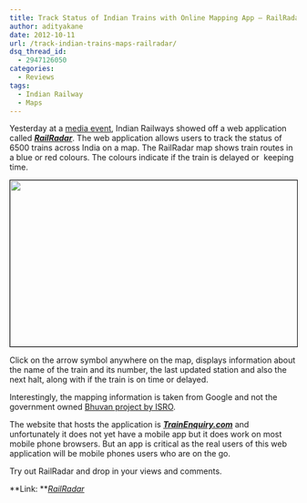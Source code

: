 ```yaml
---
title: Track Status of Indian Trains with Online Mapping App – RailRadar
author: adityakane
date: 2012-10-11
url: /track-indian-trains-maps-railradar/
dsq_thread_id:
  - 2947126050
categories:
  - Reviews
tags:
  - Indian Railway
  - Maps
---
```

Yesterday at a <a href="https://twitter.com/medianama/status/256297153700442112" onclick="_gaq.push(['_trackEvent', 'outbound-article', 'https://twitter.com/medianama/status/256297153700442112', 'media event']);" >media event</a>, Indian Railways showed off a web application called <a href="http://railradar.trainenquiry.com/" onclick="_gaq.push(['_trackEvent', 'outbound-article', 'http://railradar.trainenquiry.com/', 'RailRadar']);" ><strong><em>RailRadar</em></strong></a>. The web application allows users to track the status of 6500 trains across India on a map. The RailRadar map shows train routes in a blue or red colours. The colours indicate if the train is delayed or  keeping time.

[<img class="alignnone  wp-image-67054" style="border: 1px solid black;" title="RailRadar - Track Indian Trains" src="http://cdn.devilsworkshop.org/files/2012/10/RailRadar.png" alt="" width="560" height="292" />][1]

Click on the arrow symbol anywhere on the map, displays information about the name of the train and its number, the last updated station and also the next halt, along with if the train is on time or delayed.

Interestingly, the mapping information is taken from Google and not the government owned [Bhuvan project by ISRO][2].

The website that hosts the application is <a href="http://TrainEnquiry.com" onclick="_gaq.push(['_trackEvent', 'outbound-article', 'http://TrainEnquiry.com', 'TrainEnquiry.com']);" ><strong><em>TrainEnquiry.com</em></strong></a> and unfortunately it does not yet have a mobile app but it does work on most mobile phone browsers. But an app is critical as the real users of this web application will be mobile phones users who are on the go.

Try out RailRadar and drop in your views and comments.

**Link: **<a href="http://railradar.trainenquiry.com/" onclick="_gaq.push(['_trackEvent', 'outbound-article', 'http://railradar.trainenquiry.com/', 'RailRadar']);" ><em>RailRadar</em></a>

 [1]: http://cdn.devilsworkshop.org/files/2012/10/RailRadar.png
 [2]: http://devilsworkshop.org/analysis/how-does-google-earth-and-isros-bhuvan-compare/13458/
